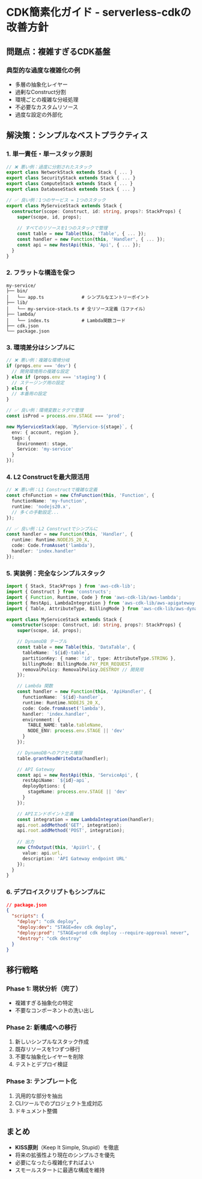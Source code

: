 # CDK簡素化ガイド - serverless-cdkの改善方針

## 問題点：複雑すぎるCDK基盤

### 典型的な過度な複雑化の例
- 多層の抽象化レイヤー
- 過剰なConstruct分割
- 環境ごとの複雑な分岐処理
- 不必要なカスタムリソース
- 過度な設定の外部化

## 解決策：シンプルなベストプラクティス

### 1. 単一責任・単一スタック原則
```typescript
// ❌ 悪い例：過度に分割されたスタック
export class NetworkStack extends Stack { ... }
export class SecurityStack extends Stack { ... }
export class ComputeStack extends Stack { ... }
export class DatabaseStack extends Stack { ... }

// ✅ 良い例：1つのサービス = 1つのスタック
export class MyServiceStack extends Stack {
  constructor(scope: Construct, id: string, props?: StackProps) {
    super(scope, id, props);
    
    // すべてのリソースを1つのスタックで管理
    const table = new Table(this, 'Table', { ... });
    const handler = new Function(this, 'Handler', { ... });
    const api = new RestApi(this, 'Api', { ... });
  }
}
```

### 2. フラットな構造を保つ
```
my-service/
├── bin/
│   └── app.ts              # シンプルなエントリーポイント
├── lib/
│   └── my-service-stack.ts # 全リソース定義（1ファイル）
├── lambda/
│   └── index.ts            # Lambda関数コード
├── cdk.json
└── package.json
```

### 3. 環境差分はシンプルに
```typescript
// ❌ 悪い例：複雑な環境分岐
if (props.env === 'dev') {
  // 開発環境用の複雑な設定
} else if (props.env === 'staging') {
  // ステージング用の設定
} else {
  // 本番用の設定
}

// ✅ 良い例：環境変数とタグで管理
const isProd = process.env.STAGE === 'prod';

new MyServiceStack(app, `MyService-${stage}`, {
  env: { account, region },
  tags: {
    Environment: stage,
    Service: 'my-service'
  }
});
```

### 4. L2 Constructを最大限活用
```typescript
// ❌ 悪い例：L1 Constructで複雑な定義
const cfnFunction = new CfnFunction(this, 'Function', {
  functionName: 'my-function',
  runtime: 'nodejs20.x',
  // 多くの手動設定...
});

// ✅ 良い例：L2 Constructでシンプルに
const handler = new Function(this, 'Handler', {
  runtime: Runtime.NODEJS_20_X,
  code: Code.fromAsset('lambda'),
  handler: 'index.handler'
});
```

### 5. 実装例：完全なシンプルスタック
```typescript
import { Stack, StackProps } from 'aws-cdk-lib';
import { Construct } from 'constructs';
import { Function, Runtime, Code } from 'aws-cdk-lib/aws-lambda';
import { RestApi, LambdaIntegration } from 'aws-cdk-lib/aws-apigateway';
import { Table, AttributeType, BillingMode } from 'aws-cdk-lib/aws-dynamodb';

export class MyServiceStack extends Stack {
  constructor(scope: Construct, id: string, props?: StackProps) {
    super(scope, id, props);

    // DynamoDB テーブル
    const table = new Table(this, 'DataTable', {
      tableName: `${id}-table`,
      partitionKey: { name: 'id', type: AttributeType.STRING },
      billingMode: BillingMode.PAY_PER_REQUEST,
      removalPolicy: RemovalPolicy.DESTROY // 開発用
    });

    // Lambda 関数
    const handler = new Function(this, 'ApiHandler', {
      functionName: `${id}-handler`,
      runtime: Runtime.NODEJS_20_X,
      code: Code.fromAsset('lambda'),
      handler: 'index.handler',
      environment: {
        TABLE_NAME: table.tableName,
        NODE_ENV: process.env.STAGE || 'dev'
      }
    });

    // DynamoDBへのアクセス権限
    table.grantReadWriteData(handler);

    // API Gateway
    const api = new RestApi(this, 'ServiceApi', {
      restApiName: `${id}-api`,
      deployOptions: {
        stageName: process.env.STAGE || 'dev'
      }
    });

    // APIエンドポイント定義
    const integration = new LambdaIntegration(handler);
    api.root.addMethod('GET', integration);
    api.root.addMethod('POST', integration);
    
    // 出力
    new CfnOutput(this, 'ApiUrl', {
      value: api.url,
      description: 'API Gateway endpoint URL'
    });
  }
}
```

### 6. デプロイスクリプトもシンプルに
```json
// package.json
{
  "scripts": {
    "deploy": "cdk deploy",
    "deploy:dev": "STAGE=dev cdk deploy",
    "deploy:prod": "STAGE=prod cdk deploy --require-approval never",
    "destroy": "cdk destroy"
  }
}
```

## 移行戦略

### Phase 1: 現状分析（完了）
- 複雑すぎる抽象化の特定
- 不要なコンポーネントの洗い出し

### Phase 2: 新構成への移行
1. 新しいシンプルなスタック作成
2. 既存リソースを1つずつ移行
3. 不要な抽象化レイヤーを削除
4. テストとデプロイ検証

### Phase 3: テンプレート化
1. 汎用的な部分を抽出
2. CLIツールでのプロジェクト生成対応
3. ドキュメント整備

## まとめ
- **KISS原則**（Keep It Simple, Stupid）を徹底
- 将来の拡張性より現在のシンプルさを優先
- 必要になったら複雑化すればよい
- スモールスタートに最適な構成を維持